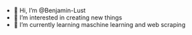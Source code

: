 - 👋 Hi, I’m @Benjamin-Lust
- 👀 I’m interested in creating new things
- 🌱 I’m currently learning maschine learning and web scraping
